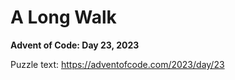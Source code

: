 # A Long Walk

**Advent of Code: Day 23, 2023**

Puzzle text: <https://adventofcode.com/2023/day/23>
